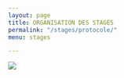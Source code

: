 ```yaml
---
layout: page
title: ORGANISATION DES STAGES
permalink: "/stages/protocole/"
menu: stages

---
```

<p class="text-center"><img src="https://cdn.discordapp.com/attachments/656057943346642945/920313225592057926/Les_7_mesures_Noel_2021_web.jpg"/></p>